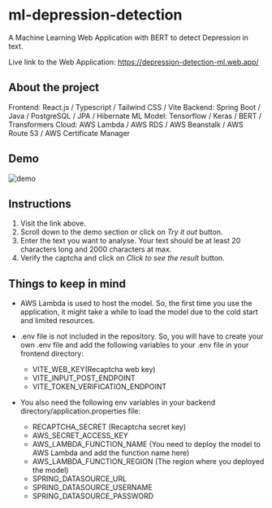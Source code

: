 # ml-depression-detection

A Machine Learning Web Application with BERT to detect Depression in text.

Live link to the Web Application: https://depression-detection-ml.web.app/

## About the project
Frontend: React.js / Typescript / Tailwind CSS / Vite
Backend: Spring Boot / Java / PostgreSQL / JPA / Hibernate
ML Model: Tensorflow / Keras / BERT / Transformers
Cloud: AWS Lambda / AWS RDS / AWS Beanstalk / AWS Route 53 / AWS Certificate Manager

## Demo 

![demo](https://user-images.githubusercontent.com/95255319/227807052-e4c91089-f45d-4a0a-b2dc-c823c53a5281.gif)

## Instructions

1. Visit the link above.
2. Scroll down to the demo section or click on  *Try it out* button.
3. Enter the text you want to analyse. Your text should be at least 20 characters long and 2000 characters at max.
4. Verify the captcha and click on *Click to see the result* button.

## Things to keep in mind
- AWS Lambda is used to host the model. So, the first time you use the application, it might take a while to load the model due to the cold start and limited resources.
- .env file is not included in the repository. So, you will have to create your own .env file and add the following variables to your .env file in your frontend directory:
    - VITE_WEB_KEY(Recaptcha web key)
    - VITE_INPUT_POST_ENDPOINT
    - VITE_TOKEN_VERIFICATION_ENDPOINT

- You also need the following env variables in your backend directory/application.properties file:
    - RECAPTCHA_SECRET (Recaptcha secret key)
    - AWS_SECRET_ACCESS_KEY
    - AWS_LAMBDA_FUNCTION_NAME (You need to deploy the model to AWS Lambda and add the function name here)
    - AWS_LAMBDA_FUNCTION_REGION (The region where you deployed the model)
    - SPRING_DATASOURCE_URL
    - SPRING_DATASOURCE_USERNAME
    - SPRING_DATASOURCE_PASSWORD










